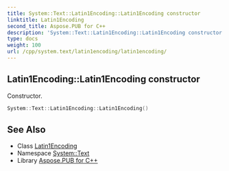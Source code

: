 ```yaml
---
title: System::Text::Latin1Encoding::Latin1Encoding constructor
linktitle: Latin1Encoding
second_title: Aspose.PUB for C++
description: 'System::Text::Latin1Encoding::Latin1Encoding constructor. Constructor in C++.'
type: docs
weight: 100
url: /cpp/system.text/latin1encoding/latin1encoding/
---
```

## Latin1Encoding::Latin1Encoding constructor


Constructor.

```cpp
System::Text::Latin1Encoding::Latin1Encoding()
```

## See Also

* Class [Latin1Encoding](../)
* Namespace [System::Text](../../)
* Library [Aspose.PUB for C++](../../../)
